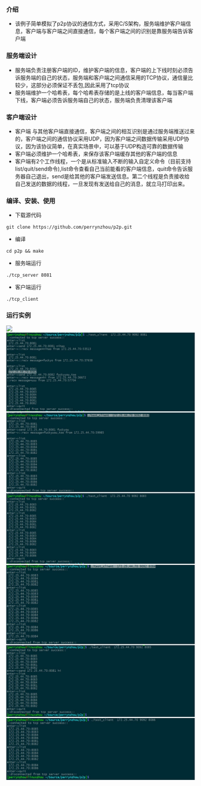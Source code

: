 

### 介绍
- 该例子简单模拟了p2p协议的通信方式，采用C/S架构，服务端维护客户端信息，客户端与客户端之间直接通信，每个客户端之间的识别是靠服务端告诉客户端

### 服务端设计

- 服务端负责注册客户端的ID，维护客户端的信息，客户端的上下线时刻必须告诉服务端的自己的状态，服务端和客户端之间通信采用的TCP协议，通信量比较少，这部分必须保证不丢包,因此采用了tcp协议
- 服务端维护一个哈希表，每个哈希表存储的是上线的客户端信息，每当客户端下线，客户端必须告诉服务端自己的状态，服务端负责清理该客户端

### 客户端设计
- 客户端 与其他客户端直接通信，客户端之间的相互识别是通过服务端推送过来的，客户端之间的通信协议采用UDP，因为客户端之间数据传输采用UDP协议，因为该协议简单，在真实场景中，可以基于UDP构造可靠的数据传输
- 客户端必须维护一个哈希表，来保存该客户端缓存其他的客户端的信息
- 客户端有2个工作线程，一个是从标准输入不断的输入自定义命令（目前支持list/quit/send命令),list命令查看自己当前能看的客户端信息，quit命令告诉服务器自己退出，send是给其他的客户端发送信息。第二个线程是负责接收给自己发送的数据的线程，一旦发现有发送给自己的消息，就立马打印出来。

### 编译、安装、使用

- 下载源代码
```
git clone https://github.com/perrynzhou/p2p.git
```
- 编译
```
cd p2p && make 
```

- 服务端运行
```
./tcp_server 8081
```

- 客户端运行
```
./tcp_client
```

### 运行实例
![](./images/server.jpg)
![](./images/client1.jpg)
![](./images/client2.jpg)
![](./images/client3.jpg)
![](./images/client4.jpg)
![](./images/client5.jpg)
![](./images/client6.jpg)

